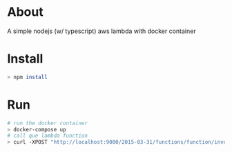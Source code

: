# About
A simple nodejs (w/ typescript) aws lambda with docker container

# Install
```bash
> npm install
```

# Run
```bash
# run the docker container
> docker-compose up
# call que lambda function
> curl -XPOST "http://localhost:9000/2015-03-31/functions/function/invocations" -d '{}'
```

